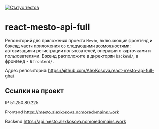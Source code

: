 [![Статус тестов](../../actions/workflows/tests.yml/badge.svg)](../../actions/workflows/tests.yml)

# react-mesto-api-full
Репозиторий для приложения проекта `Mesto`, включающий фронтенд и бэкенд части приложения со следующими возможностями: авторизации и регистрации пользователей, операции с карточками и пользователями. Бэкенд расположите в директории `backend/`, а фронтенд - в `frontend/`.

Адрес репозитория: https://github.com/AlexKosova/react-mesto-api-full-gha/

## Ссылки на проект

IP 51.250.80.225

Frontend https://mesto.alexkosova.nomoredomains.work

Backend https://api.mesto.alexkosova.nomoredomains.work
